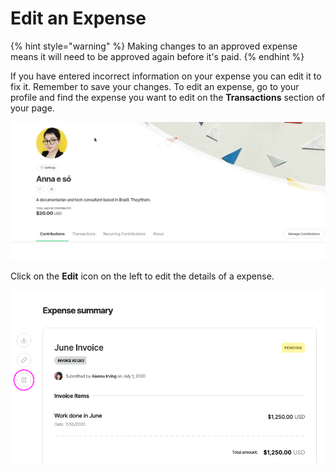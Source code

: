 # Edit an Expense

{% hint style="warning" %}
Making changes to an approved expense means it will need to be approved again before it's paid.
{% endhint %}

If you have entered incorrect information on your expense you can edit it to fix it. Remember to save your changes. To edit an expense, go to your profile and find the expense you want to edit on the **Transactions** section of your page.

![How to find an expense you&apos;ve submitted](../.gitbook/assets/expenses-and-getting-paid_edit-an-expense_find-expense_2020-07-13.gif)

Click on the **Edit** icon on the left to edit the details of a expense.

![The edit expense button](../.gitbook/assets/edit-expense.png)

